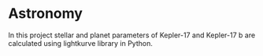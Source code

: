 # Astronomy
In this project stellar and planet parameters of Kepler-17 and Kepler-17 b are calculated using lightkurve library in Python.
